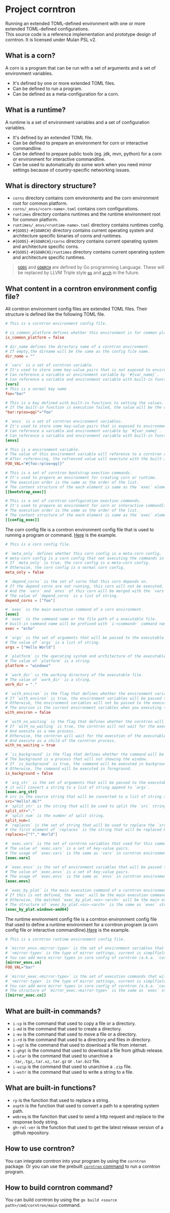 # Project corntron
Running an extended TOML-defined environment with one or more extended TOML-defined configurations.  
This source code is a reference implementation and prototype design of corntron. 
It is licensed under Mulan PSL v2.

## What is a corn?
A corn is a program that can be run with a set of arguments and a set of environment variables.
- It's defined by one or more extended TOML files.
- Can be defined to run a program.
- Can be defined as a meta-configuration for a corn.

## What is a runtime?
A runtime is a set of environment variables and a set of configuration variables.
- It's defined by an extended TOML file.
- Can be defined to prepare an environment for corn or interactive commandline.
- Can be defined to prepare public tools (eg. jdk, mvn, python) for a corn or environment for interactive commandline.
- Can be used to automatically do some work when you need mirror settings because of country-specific networking issues.

## What is directory structure?
- `corns` directory contains corn environments and the corn environment root for common platform.
- `corns/_envs/<corn-name>.toml` contains corn configurations.
- `runtimes` directory contains runtimes and the runtime environment root for common platform.
- `runtimes/_envs/<runtime-name>.toml` directory contains runtimes config.
- `#{GOOS}-#{GOARCH}` directory contains current operating system and architecture specific binaries of corns and runtimes. 
- `#{GOOS}-#{GOARCH}/corns` directory contains current operating system and architecture specific corns.
- `#{GOOS}-#{GOARCH}/runtimes` directory contains current operating system and architecture specific runtimes.
> [`GOOS`](https://github.com/golang/go/tree/master/src/internal/goos) and [`GOARCH`](https://github.com/golang/go/tree/master/src/internal/goarch) are defined by Go programming Language. These will be replaced by LLVM Triple style [`os`](https://github.com/llvm/llvm-project/blob/main/llvm/include/llvm/TargetParser/Triple.h#L205) and [`arch`](https://github.com/llvm/llvm-project/blob/main/llvm/include/llvm/TargetParser/Triple.h#L46) in the future.

## What content in a corntron environment config file?
All corntron environment config files are extended TOML files.
Their structure is defined like the following TOML file.
```toml
# This is a corntron environment config file.  

# is_common_platform defines whether this environment is for common platform.
is_common_platform = false

# dir_name defines the directory name of a corntron environment. 
# If empty,the dirname will be the same as the config file name.
dir_name = "" 

# `vars` is a set of corntron variable.
# It's used to store some key-value pairs that is not exposed to environment variables.
# Can reference a variable or environment variable by `#{var_name}`.
# Can reference a variable and environment variable with built-in functions by `#{var_name:func_name([param])}`.
[vars]
# This is a normal key name
foo="bar"

# This is a key defined with built-in functions to setting the values.
# If the built-in function is execution failed, the value will be the original value.
"bar:rp(oo=qq)"="foo"

# `envs` is a set of corntron environment variables.
# It's used to store some key-value pairs that is exposed to environment variables.
# Can reference a variable and environment variable by `#{var_name}`.
# Can reference a variable and environment variable with built-in functions by `#{var_name:func_name([param])}`.
[envs]

# This is a environment variable.
# The value of this environment variable will reference to a corntron variable or corntron envrionment variable.
# After referencing, the refrenced value will exectute with the built-in functions.
FOO_VAL="#{foo:rp(oo=qq)}"

# This is a set of corntron bootstrap exection commands.
# It's used to prepare an environment for creating corn or runtime.
# The execution order is the same as the order of the list.
# The content structure of the each element is same as the `exec` element of corn config file. 
[[bootstrap_exec]]

# This is a set of corntron configuration exection commands.
# It's used to prepare an environment for corn or interactive commandline.
# The execution order is the same as the order of the list.
# The content structure of the each element is same as the `exec` element of corn config file.
[[config_exec]]
```
The corn config file is a corntron environment config file that is used to running a program or command. [Here](https://cnb.cool/viscropst/corntron_env_registry/-/tree/main/corns) is the example.
```toml
# This is a corn config file.

# `meta_only` defines whether this corn config is a meta-corn config.
# meta-corn config is a corn config that not executing the commands in `bootstrap_exec`.
# If `meta_only` is true, the corn config is a meta-corn config.
# Otherwise, the corn config is a normal corn config.
meta_only = false

# `depend_corns` is the set of corns that this corn depends on.
# If the depend corns are not running, this corn will not be executed.
# And the `vars` and `envs` of this corn will be merged with the `vars` and `envs` of the depend corns.
# The value of `depend_corns` is a list of string.
depend_corns = ["foo"]

# `exec` is the main execution command of a corn environment.
[exec]
# `exec` is the command name or the file path of a executable file.
# built-in command name will be prefixed with `i-<command>` command name (eg. `i-utar`, `i-cp`).
exec = "echo"

# `args` is the set of arguments that will be passed to the executable file.
# The value of `args` is a list of string.
args = ["Hello World"]

# `platform` is the operating system and architecture of the executable file.
# The value of `platform` is a string.
platform = "windows"

# `work_dir` is the working directory of the executable file.
# The value of `work_dir` is a string.
work_dir = "."

# `with_environ` is the flag that defines whether the environment variables will be passed to the executable file.
# If `with_environ` is true, the environment variables will be passed to the executable file.
# Otherwise, the environment variables will not be passed to the executable file.
# The envrion is the current environment variables when you executing this corn config or intractive commands.
with_environ = false

# `with_no_waiting` is the flag that defines whether the corntron will wait for the execution of the executable file.
# If `with_no_waiting` is true, the corntron will not wait for the execution of the executable file, 
# And execute as a new process.
# Otherwise, the corntron will wait for the execution of the executable file,
# And execute as a child of the corntron process.
with_no_waiting = true

# `is_background` is the flag that defines whether the command will be executed in background.
# The background is a process that will not showing the window.
# If `is_background` is true, the command will be executed in background.
# Otherwise, the command will be executed in foreground.
is_background = false

# `arg_str` is the set of arguments that will be passed to the executable file.
# it will convert a string to a list of string append to `args`.
[exec.arg_str]
# src is the source string that will be converted to a list of string append to `args`.
src="Hello?.Hi?"
# `split_str` is the string that will be used to split the `src` string.
split_str="."
# `split_num` is the number of split string.
split_num=1
# `replaces` is the set of string that will be used to replace the `src` string.
# the first element of `replaces` is the string that will be replaced by the second element of `replaces`.
replaces=["?"," World"]

# `exec.vars` is the set of corntron variables that used for this command only.
# The value of `exec.vars` is a set of key-value pairs.
# The usage of `exec.vars` is the same as `vars` in corntron environment config.
[exec.vars]

# `exec.envs` is the set of environment variables that will be passed to the executable file.
# The value of `exec.envs` is a set of key-value pairs.
# The usage of `exec.envs` is the same as `envs` in corntron environment config.
[exec.envs]

# `exec_by_plat` is the main execution command of a corntron environment for a specific operating system and architecture.
# If this is not defined, the `exec` will be the main execution command.
# Otherwise, the matched `exec_by_plat.<os>-<arch>` will be the main execution command.
# The structure of `exec_by_plat.<os>-<arch>` is the same as `exec` structure in corn evrironment config.
[exec_by_plat.windows-amd64]
```
The runtime environment config file is a corntron environment config file that used to define a runtime environment for a corntron program (a corn config file or interactive commandline).[Here](https://cnb.cool/viscropst/corntron_env_registry/-/tree/main/runtimes) is the example.
```toml
# This is a corntron runtime environment config file.

# `mirror_envs.<mirror-type>` is the set of environment variables that will be used to set mirror settings.
# `<mirror-type>` is the type of mirror settings, current is simplfield name of country code (eg. `cn`).
# You can add more mirror types in core config of corntron (a.k.a. `core.toml`).
[mirror_envs.cn]
FOO_VAL="bar"

# `mirror_exec.<mirror-type>` is the set of execution commands that will be used to set mirror settings.
# `<mirror-type>` is the type of mirror settings, current is simplfield name of country code (eg. `cn`).
# You can add more mirror types in core config of corntron (a.k.a. `core.toml`).
# The structure of `mirror_exec.<mirror-type>` is the same as `exec` structure in corn evrironment config.
[[mirror_exec.cn]]

```

## What are built-in commands?
- `i-cp` is the command that used to copy a file or a directory.
- `i-md` is the command that used to create a directory.
- `i-mv` is the command that used to move a file or a directory.
- `i-rd` is the command that used to a directory and files in directory.
- `i-wgt` is the command that used to download a file from internet.
- `i-ghgt` is the command that used to download a file from github release.
- `i-utar` is the command that used to unarchive a `.tar`,`.tgz`,`.tar.xz`,`.tar.gz` or `.tar.bz2` file.
- `i-uzip` is the command that used to unarchive a `.zip` file.
- `i-wstr` is the command that used to write a string to a file.

## What are built-in functions?
- `rp` is the function that used to replace a string.
- `ospth` is the function that used to convert a path to a operating system path.
- `webreq` is the function that used to send a http request and replace to the response body string.
- `gh-rel-ver` is the function that used to get the latest release version of a github repository.

## How to use corntron?
You can integrate corntron into your program by using the `corntron` package.
Or you can use the prebuilt [`corntron` command](https://cnb.cool/viscropst/corntron/-/releases) to run a corntron program.

## How to build corntron command?
You can build corntron by using the `go build <source path>/cmd/corntron/main` command.
